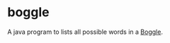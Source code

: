 boggle
======

A java program to lists all possible words in a <a href="http://www.boggle.com">Boggle</a>.
